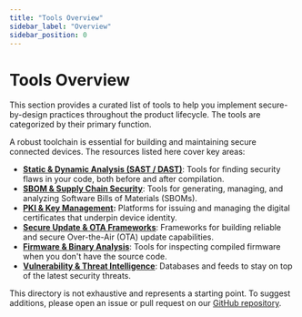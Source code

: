 ```yaml
---
title: "Tools Overview"
sidebar_label: "Overview"
sidebar_position: 0
---
```


# Tools Overview

This section provides a curated list of tools to help you implement secure-by-design practices throughout the product lifecycle. The tools are categorized by their primary function.

A robust toolchain is essential for building and maintaining secure connected devices. The resources listed here cover key areas:

- **[Static & Dynamic Analysis (SAST / DAST)](./static-and-dynamic-analysis.md)**: Tools for finding security flaws in your code, both before and after compilation.
- **[SBOM & Supply Chain Security](./sbom-and-supply-chain-security.md)**: Tools for generating, managing, and analyzing Software Bills of Materials (SBOMs).
- **[PKI & Key Management](./pki-and-key-management.md):** Platforms for issuing and managing the digital certificates that underpin device identity.
- **[Secure Update & OTA Frameworks](./secure-update-and-ota-frameworks.md)**: Frameworks for building reliable and secure Over-the-Air (OTA) update capabilities.
- **[Firmware & Binary Analysis](./firmware-and-binary-analysis.md)**: Tools for inspecting compiled firmware when you don't have the source code.
- **[Vulnerability & Threat Intelligence](./vulnerability-and-threat-intelligence.md)**: Databases and feeds to stay on top of the latest security threats.

This directory is not exhaustive and represents a starting point. To suggest additions, please open an issue or pull request on our [GitHub repository](https://github.com/sbd-community/handbook). 